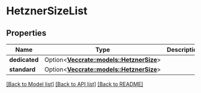 # HetznerSizeList

## Properties

Name | Type | Description | Notes
------------ | ------------- | ------------- | -------------
**dedicated** | Option<[**Vec<crate::models::HetznerSize>**](HetznerSize.md)> |  | [optional]
**standard** | Option<[**Vec<crate::models::HetznerSize>**](HetznerSize.md)> |  | [optional]

[[Back to Model list]](../README.md#documentation-for-models) [[Back to API list]](../README.md#documentation-for-api-endpoints) [[Back to README]](../README.md)


